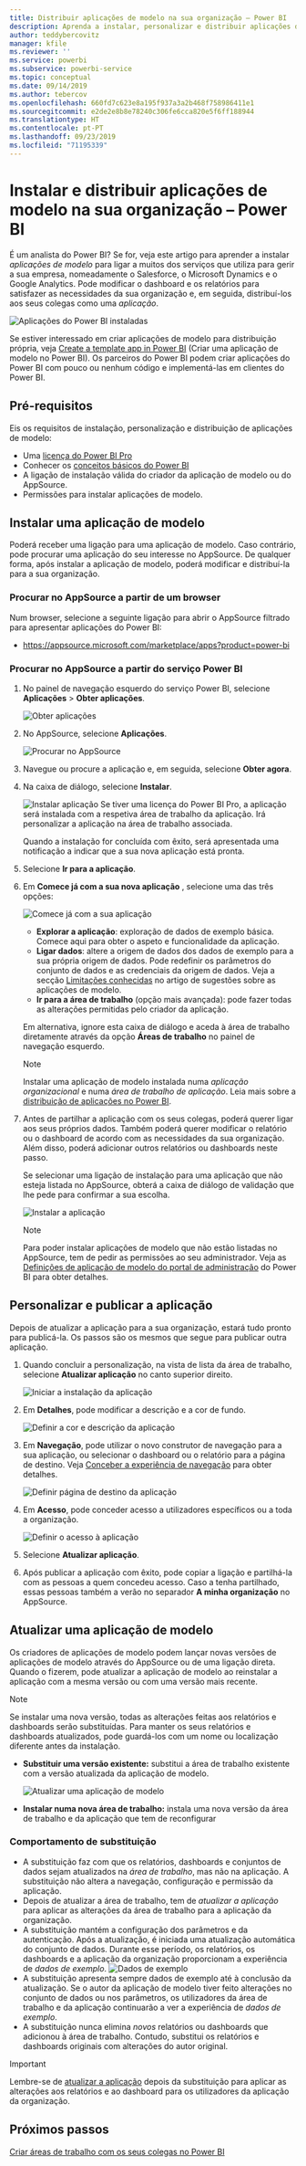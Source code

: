 ```yaml
---
title: Distribuir aplicações de modelo na sua organização – Power BI
description: Aprenda a instalar, personalizar e distribuir aplicações de modelo na sua organização com o Power BI.
author: teddybercovitz
manager: kfile
ms.reviewer: ''
ms.service: powerbi
ms.subservice: powerbi-service
ms.topic: conceptual
ms.date: 09/14/2019
ms.author: tebercov
ms.openlocfilehash: 660fd7c623e8a195f937a3a2b468f758986411e1
ms.sourcegitcommit: e2de2e8b8e78240c306fe6cca820e5f6ff188944
ms.translationtype: HT
ms.contentlocale: pt-PT
ms.lasthandoff: 09/23/2019
ms.locfileid: "71195339"
---
```

# <a name="install-and-distribute-template-apps-in-your-organization---power-bi"></a>Instalar e distribuir aplicações de modelo na sua organização – Power BI

É um analista do Power BI? Se for, veja este artigo para aprender a instalar *aplicações de modelo* para ligar a muitos dos serviços que utiliza para gerir a sua empresa, nomeadamente o Salesforce, o Microsoft Dynamics e o Google Analytics. Pode modificar o dashboard e os relatórios para satisfazer as necessidades da sua organização e, em seguida, distribuí-los aos seus colegas como uma *aplicação*. 

![Aplicações do Power BI instaladas](media/service-template-apps-install-distribute/power-bi-get-apps.png)

Se estiver interessado em criar aplicações de modelo para distribuição própria, veja [Create a template app in Power BI](service-template-apps-create.md) (Criar uma aplicação de modelo no Power BI). Os parceiros do Power BI podem criar aplicações do Power BI com pouco ou nenhum código e implementá-las em clientes do Power BI. 

## <a name="prerequisites"></a>Pré-requisitos  

Eis os requisitos de instalação, personalização e distribuição de aplicações de modelo: 

- Uma [licença do Power BI Pro](service-self-service-signup-for-power-bi.md)
- Conhecer os [conceitos básicos do Power BI](service-basic-concepts.md)
- A ligação de instalação válida do criador da aplicação de modelo ou do AppSource. 
- Permissões para instalar aplicações de modelo. 

## <a name="install-a-template-app"></a>Instalar uma aplicação de modelo

Poderá receber uma ligação para uma aplicação de modelo. Caso contrário, pode procurar uma aplicação do seu interesse no AppSource. De qualquer forma, após instalar a aplicação de modelo, poderá modificar e distribuí-la para a sua organização.

### <a name="search-appsource-from-a-browser"></a>Procurar no AppSource a partir de um browser

Num browser, selecione a seguinte ligação para abrir o AppSource filtrado para apresentar aplicações do Power BI:

- https://appsource.microsoft.com/marketplace/apps?product=power-bi

### <a name="search-appsource-from-the-power-bi-service"></a>Procurar no AppSource a partir do serviço Power BI

1. No painel de navegação esquerdo do serviço Power BI, selecione **Aplicações** > **Obter aplicações**.

    ![Obter aplicações](media/service-template-apps-install-distribute/power-bi-get-apps-arrow.png)

2. No AppSource, selecione **Aplicações**.

    ![Procurar no AppSource](media/service-template-apps-install-distribute/power-bi-appsource.png)

3. Navegue ou procure a aplicação e, em seguida, selecione **Obter agora**.

4. Na caixa de diálogo, selecione **Instalar**.

    ![Instalar aplicação](media/service-template-apps-install-distribute/power-install-dialog.png) Se tiver uma licença do Power BI Pro, a aplicação será instalada com a respetiva área de trabalho da aplicação. Irá personalizar a aplicação na área de trabalho associada.

    Quando a instalação for concluída com êxito, será apresentada uma notificação a indicar que a sua nova aplicação está pronta.
4. Selecione **Ir para a aplicação**.
5. Em **Comece já com a sua nova aplicação** , selecione uma das três opções:

    ![Comece já com a sua aplicação](media/service-template-apps-create/power-bi-template-app-get-started.png)

    - **Explorar a aplicação**: exploração de dados de exemplo básica. Comece aqui para obter o aspeto e funcionalidade da aplicação. 
    - **Ligar dados**: altere a origem de dados dos dados de exemplo para a sua própria origem de dados. Pode redefinir os parâmetros do conjunto de dados e as credenciais da origem de dados. Veja a secção [Limitações conhecidas](service-template-apps-tips.md#known-limitations) no artigo de sugestões sobre as aplicações de modelo. 
    - **Ir para a área de trabalho** (opção mais avançada): pode fazer todas as alterações permitidas pelo criador da aplicação.

    Em alternativa, ignore esta caixa de diálogo e aceda à área de trabalho diretamente através da opção **Áreas de trabalho** no painel de navegação esquerdo.
    >[!NOTE]
    >Instalar uma aplicação de modelo instalada numa *aplicação organizacional* e numa *área de trabalho de aplicação*. Leia mais sobre a [distribuição de aplicações no Power BI](service-create-distribute-apps.md).
 
6. Antes de partilhar a aplicação com os seus colegas, poderá querer ligar aos seus próprios dados. Também poderá querer modificar o relatório ou o dashboard de acordo com as necessidades da sua organização. Além disso, poderá adicionar outros relatórios ou dashboards neste passo.

   Se selecionar uma ligação de instalação para uma aplicação que não esteja listada no AppSource, obterá a caixa de diálogo de validação que lhe pede para confirmar a sua escolha.

   ![Instalar a aplicação](media/service-template-apps-install-distribute/power-install-unvalidated-dialog.png)

   >[!NOTE]
   >Para poder instalar aplicações de modelo que não estão listadas no AppSource, tem de pedir as permissões ao seu administrador. Veja as [Definições de aplicação de modelo do portal de administração](service-admin-portal.md#template-apps-settings) do Power BI para obter detalhes.

## <a name="customize-and-publish-the-app"></a>Personalizar e publicar a aplicação

Depois de atualizar a aplicação para a sua organização, estará tudo pronto para publicá-la. Os passos são os mesmos que segue para publicar outra aplicação.

1. Quando concluir a personalização, na vista de lista da área de trabalho, selecione **Atualizar aplicação** no canto superior direito.  

    ![Iniciar a instalação da aplicação](media/service-template-apps-install-distribute/power-bi-start-install-app.png)

2. Em **Detalhes**, pode modificar a descrição e a cor de fundo.

   ![Definir a cor e descrição da aplicação](media/service-template-apps-install-distribute/power-bi-install-app-details.png)

3. Em **Navegação**, pode utilizar o novo construtor de navegação para a sua aplicação, ou selecionar o dashboard ou o relatório para a página de destino. Veja [Conceber a experiência de navegação](service-create-distribute-apps.md#design-the-navigation-experience) para obter detalhes.

   ![Definir página de destino da aplicação](media/service-template-apps-install-distribute/power-bi-install-app-content.png)

4. Em **Acesso**, pode conceder acesso a utilizadores específicos ou a toda a organização.  

   ![Definir o acesso à aplicação](media/service-template-apps-install-distribute/power-bi-install-access.png)

5. Selecione **Atualizar aplicação**. 

6. Após publicar a aplicação com êxito, pode copiar a ligação e partilhá-la com as pessoas a quem concedeu acesso. Caso a tenha partilhado, essas pessoas também a verão no separador **A minha organização** no AppSource.

## <a name="update-a-template-app"></a>Atualizar uma aplicação de modelo

Os criadores de aplicações de modelo podem lançar novas versões de aplicações de modelo através do AppSource ou de uma ligação direta. Quando o fizerem, pode atualizar a aplicação de modelo ao reinstalar a aplicação com a mesma versão ou com uma versão mais recente.

  >[!NOTE]
  >Se instalar uma nova versão, todas as alterações feitas aos relatórios e dashboards serão substituídas. Para manter os seus relatórios e dashboards atualizados, pode guardá-los com um nome ou localização diferente antes da instalação.

- **Substituir uma versão existente:** substitui a área de trabalho existente com a versão atualizada da aplicação de modelo.

   ![Atualizar uma aplicação de modelo](media/service-template-apps-install-distribute/power-bi-update-app-overwrite.png)

- **Instalar numa nova área de trabalho:** instala uma nova versão da área de trabalho e da aplicação que tem de reconfigurar

### <a name="overwrite-behavior"></a>Comportamento de substituição

* A substituição faz com que os relatórios, dashboards e conjuntos de dados sejam atualizados na *área de trabalho*, mas não na aplicação. A substituição não altera a navegação, configuração e permissão da aplicação.
* Depois de atualizar a área de trabalho, tem de *atualizar a aplicação* para aplicar as alterações da área de trabalho para a aplicação da organização.
* A substituição mantém a configuração dos parâmetros e da autenticação. Após a atualização, é iniciada uma atualização automática do conjunto de dados. Durante esse período, os relatórios, os dashboards e a aplicação da organização proporcionam a experiência de *dados de exemplo*.
  ![Dados de exemplo](media/service-template-apps-install-distribute/power-bi-sample-data.png)
* A substituição apresenta sempre dados de exemplo até à conclusão da atualização. Se o autor da aplicação de modelo tiver feito alterações no conjunto de dados ou nos parâmetros, os utilizadores da área de trabalho e da aplicação continuarão a ver a experiência de *dados de exemplo*.
* A substituição nunca elimina *novos* relatórios ou dashboards que adicionou à área de trabalho. Contudo, substitui os relatórios e dashboards originais com alterações do autor original.

>[!IMPORTANT]
>Lembre-se de [atualizar a aplicação](#customize-and-publish-the-app) depois da substituição para aplicar as alterações aos relatórios e ao dashboard para os utilizadores da aplicação da organização.

## <a name="next-steps"></a>Próximos passos

[Criar áreas de trabalho com os seus colegas no Power BI](service-create-workspaces.md)
